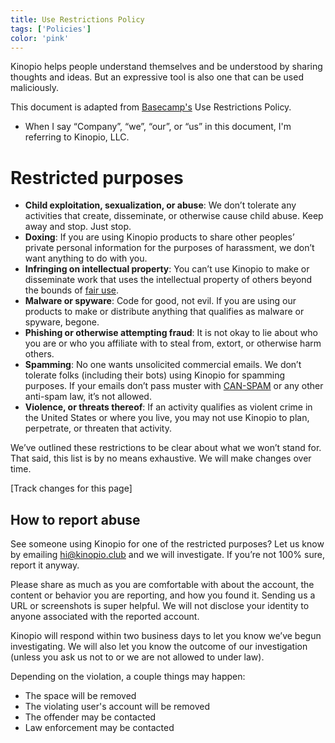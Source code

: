 ```yaml
---
title: Use Restrictions Policy
tags: ['Policies']
color: 'pink'
---
```


Kinopio helps people understand themselves and be understood by sharing thoughts and ideas. But an expressive tool is also one that can be used maliciously.

This document is adapted from [Basecamp's](https://basecamp.com/about/policies/abuse) Use Restrictions Policy.

- When I say “Company”, “we”, “our”, or “us” in this document, I'm referring to Kinopio, LLC.

# **Restricted purposes**

- **Child exploitation, sexualization, or abuse**: We don’t tolerate any activities that create, disseminate, or otherwise cause child abuse. Keep away and stop. Just stop.
- **Doxing**: If you are using Kinopio products to share other peoples’ private personal information for the purposes of harassment, we don’t want anything to do with you.
- **Infringing on intellectual property**: You can’t use Kinopio to make or disseminate work that uses the intellectual property of others beyond the bounds of [fair use](https://www.copyright.gov/fair-use/more-info.html).
- **Malware or spyware**: Code for good, not evil. If you are using our products to make or distribute anything that qualifies as malware or spyware, begone.
- **Phishing or otherwise attempting fraud**: It is not okay to lie about who you are or who you affiliate with to steal from, extort, or otherwise harm others.
- **Spamming**: No one wants unsolicited commercial emails. We don’t tolerate folks (including their bots) using Kinopio for spamming purposes. If your emails don’t pass muster with [CAN-SPAM](https://www.ftc.gov/tips-advice/business-center/guidance/can-spam-act-compliance-guide-business) or any other anti-spam law, it’s not allowed.
- **Violence, or threats thereof**: If an activity qualifies as violent crime in the United States or where you live, you may not use Kinopio to plan, perpetrate, or threaten that activity.

We’ve outlined these restrictions to be clear about what we won’t stand for. That said, this list is by no means exhaustive. We will make changes over time.

[Track changes for this page]

## How to report abuse

See someone using Kinopio for one of the restricted purposes? Let us know by emailing [hi@kinopio.club](mailto:hi@kinopio.club) and we will investigate. If you’re not 100% sure, report it anyway.

Please share as much as you are comfortable with about the account, the content or behavior you are reporting, and how you found it. Sending us a URL or screenshots is super helpful. We will not disclose your identity to anyone associated with the reported account.

Kinopio will respond within two business days to let you know we’ve begun investigating. We will also let you know the outcome of our investigation (unless you ask us not to or we are not allowed to under law).

Depending on the violation, a couple things may happen:

- The space will be removed
- The violating user's account will be removed
- The offender may be contacted
- Law enforcement may be contacted